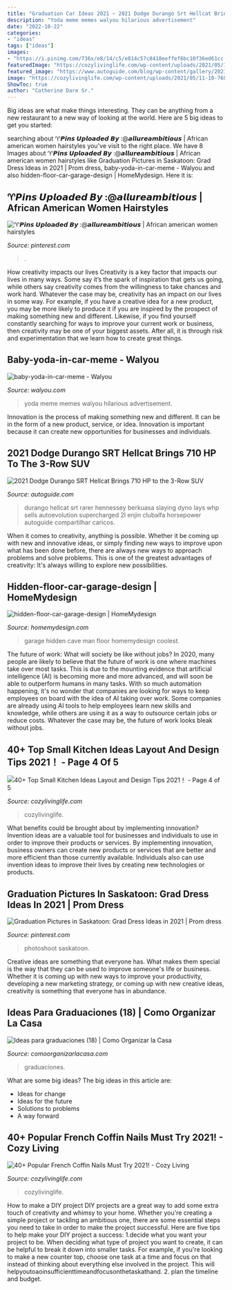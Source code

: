 ```yaml
---
title: "Graduation Car Ideas 2021 ~ 2021 Dodge Durango Srt Hellcat Brings 710 Hp To The 3-row Suv"
description: "Yoda meme memes walyou hilarious advertisement"
date: "2022-10-22"
categories:
- "ideas"
tags: ["ideas"]
images:
- "https://i.pinimg.com/736x/e8/14/c5/e814c57c8418eeffef6bc10f36ed61cc.jpg"
featuredImage: "https://cozylivinglife.com/wp-content/uploads/2021/05/11-10-768x1152.jpg"
featured_image: "https://www.autoguide.com/blog/wp-content/gallery/2021-dodge-durango-hellcat-2020-07-02/2021-Dodge-Durango-SRT-Hellcat-27.jpg"
image: "https://cozylivinglife.com/wp-content/uploads/2021/05/11-10-768x1152.jpg"
ShowToc: true
author: "Catherine Dare Sr."
---
```



Big ideas are what make things interesting. They can be anything from a new restaurant to a new way of looking at the world. Here are 5 big ideas to get you started: 

	

		
searching about ♈𝙋𝙞𝙣𝙨 𝙐𝙥𝙡𝙤𝙖𝙙𝙚𝙙 𝘽𝙮 :@𝙖𝙡𝙡𝙪𝙧𝙚𝙖𝙢𝙗𝙞𝙩𝙞𝙤𝙪𝙨 | African american women hairstyles you've visit to the right place. We have 8 Images about ♈𝙋𝙞𝙣𝙨 𝙐𝙥𝙡𝙤𝙖𝙙𝙚𝙙 𝘽𝙮 :@𝙖𝙡𝙡𝙪𝙧𝙚𝙖𝙢𝙗𝙞𝙩𝙞𝙤𝙪𝙨 | African american women hairstyles like Graduation Pictures in Saskatoon: Grad Dress Ideas in 2021 | Prom dress, baby-yoda-in-car-meme - Walyou and also hidden-floor-car-garage-design | HomeMydesign. Here it is:
		
    
## ♈𝙋𝙞𝙣𝙨 𝙐𝙥𝙡𝙤𝙖𝙙𝙚𝙙 𝘽𝙮 :@𝙖𝙡𝙡𝙪𝙧𝙚𝙖𝙢𝙗𝙞𝙩𝙞𝙤𝙪𝙨 | African American Women Hairstyles

<img loading=lazy src="https://i.pinimg.com/736x/88/97/2f/88972fd57e9cbd07a5ebb9825f7d165b.jpg" onerror="this.onerror=null;this.src='https://tse2.mm.bing.net/th?id=OIP.NxTxwS8v-E834Hl_grt0fQHaKI&amp;pid=15.1';" alt="♈𝙋𝙞𝙣𝙨 𝙐𝙥𝙡𝙤𝙖𝙙𝙚𝙙 𝘽𝙮 :@𝙖𝙡𝙡𝙪𝙧𝙚𝙖𝙢𝙗𝙞𝙩𝙞𝙤𝙪𝙨 | African american women hairstyles">

_Source: pinterest.com_

>. 

	

How creativity impacts our lives
Creativity is a key factor that impacts our lives in many ways. Some say it’s the spark of inspiration that gets us going, while others say creativity comes from the willingness to take chances and work hard. Whatever the case may be, creativity has an impact on our lives in some way. 
For example, if you have a creative idea for a new product, you may be more likely to produce it if you are inspired by the prospect of making something new and different. Likewise, if you find yourself constantly searching for ways to improve your current work or business, then creativity may be one of your biggest assets. After all, it is through risk and experimentation that we learn how to create great things.

    
## Baby-yoda-in-car-meme - Walyou

<img loading=lazy src="https://walyou.com/wp-content/uploads/2019/12/baby-yoda-in-car-meme.jpeg" onerror="this.onerror=null;this.src='https://tse2.mm.bing.net/th?id=OIP.6V6RhODPcTQWxWcPJnV9XQHaIN&amp;pid=15.1';" alt="baby-yoda-in-car-meme - Walyou">

_Source: walyou.com_

>yoda meme memes walyou hilarious advertisement. 

	

Innovation is the process of making something new and different. It can be in the form of a new product, service, or idea. Innovation is important because it can create new opportunities for businesses and individuals.

    
## 2021 Dodge Durango SRT Hellcat Brings 710 HP To The 3-Row SUV

<img loading=lazy src="https://www.autoguide.com/blog/wp-content/gallery/2021-dodge-durango-hellcat-2020-07-02/2021-Dodge-Durango-SRT-Hellcat-27.jpg" onerror="this.onerror=null;this.src='https://tse4.mm.bing.net/th?id=OIP.TkGmzLbrF3N0MsihftJZnwHaE8&amp;pid=15.1';" alt="2021 Dodge Durango SRT Hellcat Brings 710 HP to the 3-Row SUV">

_Source: autoguide.com_

>durango hellcat srt rarer hennessey berkuasa slaying dyno lays whp sells autoevolution supercharged 2l enjin clubalfa horsepower autoguide compartilhar caricos. 

	

When it comes to creativity, anything is possible. Whether it be coming up with new and innovative ideas, or simply finding new ways to improve upon what has been done before, there are always new ways to approach problems and solve problems. This is one of the greatest advantages of creativity: It's always willing to explore new possibilities.

    
## Hidden-floor-car-garage-design | HomeMydesign

<img loading=lazy src="https://homemydesign.com/wp-content/uploads/2018/11/hidden-floor-car-garage-design.jpg" onerror="this.onerror=null;this.src='https://tse3.mm.bing.net/th?id=OIP.tmZ0WeRtgubozADWU-wIaAHaFk&amp;pid=15.1';" alt="hidden-floor-car-garage-design | HomeMydesign">

_Source: homemydesign.com_

>garage hidden cave man floor homemydesign coolest. 

	

The future of work: What will society be like without jobs?
In 2020, many people are likely to believe that the future of work is one where machines take over most tasks. This is due to the mounting evidence that artificial intelligence (AI) is becoming more and more advanced, and will soon be able to outperform humans in many tasks. With so much automation happening, it's no wonder that companies are looking for ways to keep employees on board with the idea of AI taking over work. Some companies are already using AI tools to help employees learn new skills and knowledge, while others are using it as a way to outsource certain jobs or reduce costs. Whatever the case may be, the future of work looks bleak without jobs.

    
## 40+ Top Small Kitchen Ideas Layout And Design Tips 2021！ - Page 4 Of 5

<img loading=lazy src="https://cozylivinglife.com/wp-content/uploads/2021/05/11-10-768x1152.jpg" onerror="this.onerror=null;this.src='https://tse4.mm.bing.net/th?id=OIP.fOL-3wnvQvFu6zXml5FUFAHaLH&amp;pid=15.1';" alt="40+ Top Small Kitchen Ideas Layout and Design Tips 2021！ - Page 4 of 5">

_Source: cozylivinglife.com_

>cozylivinglife. 

	

What benefits could be brought about by implementing innovation?
Invention ideas are a valuable tool for businesses and individuals to use in order to improve their products or services. By implementing innovation, business owners can create new products or services that are better and more efficient than those currently available. Individuals also can use invention ideas to improve their lives by creating new technologies or products.

    
## Graduation Pictures In Saskatoon: Grad Dress Ideas In 2021 | Prom Dress

<img loading=lazy src="https://i.pinimg.com/736x/e8/14/c5/e814c57c8418eeffef6bc10f36ed61cc.jpg" onerror="this.onerror=null;this.src='https://tse4.mm.bing.net/th?id=OIP.1yxRhLGQLwYO4sufN01duQHaLH&amp;pid=15.1';" alt="Graduation Pictures in Saskatoon: Grad Dress Ideas in 2021 | Prom dress">

_Source: pinterest.com_

>photoshoot saskatoon. 

	

Creative ideas are something that everyone has. What makes them special is the way that they can be used to improve someone's life or business. Whether it is coming up with new ways to improve your productivity, developing a new marketing strategy, or coming up with new creative ideas, creativity is something that everyone has in abundance.

    
## Ideas Para Graduaciones (18) | Como Organizar La Casa

<img loading=lazy src="https://comoorganizarlacasa.com/wp-content/uploads/2016/06/Ideas-para-graduaciones-18.jpg" onerror="this.onerror=null;this.src='https://tse3.mm.bing.net/th?id=OIP.WysT-F4Gk2dPIg7AFPlb3wHaKX&amp;pid=15.1';" alt="Ideas para graduaciones (18) | Como Organizar la Casa">

_Source: comoorganizarlacasa.com_

>graduaciones. 

	

What are some big ideas?
The big ideas in this article are: 
- Ideas for change 
- Ideas for the future 
- Solutions to problems
- A way forward

    
## 40+ Popular French Coffin Nails Must Try 2021! - Cozy Living

<img loading=lazy src="https://cozylivinglife.com/wp-content/uploads/2021/05/38-7-768x1152.jpg" onerror="this.onerror=null;this.src='https://tse2.mm.bing.net/th?id=OIP.1TAyGbyFUt7jkP0I6Dl-kwHaLH&amp;pid=15.1';" alt="40+ Popular French Coffin Nails Must Try 2021! - Cozy Living">

_Source: cozylivinglife.com_

>cozylivinglife. 

	

How to make a DIY project
DIY projects are a great way to add some extra touch of creativity and whimsy to your home. Whether you're creating a simple project or tackling an ambitious one, there are some essential steps you need to take in order to make the project successful. Here are five tips to help make your DIY project a success: 
1.decide what you want your project to be. When deciding what type of project you want to create, it can be helpful to break it down into smaller tasks. For example, if you're looking to make a new counter top, choose one task at a time and focus on that instead of thinking about everything else involved in the project. This will helpyoutoaoinsufficienttimeandfocusonthetaskathand. 
2. plan the timeline and budget.

